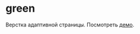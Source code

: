 # green
Верстка адаптивной страницы.
Посмотреть <a href="https://rustemnasyrov.github.io/green/">демо</a>.
